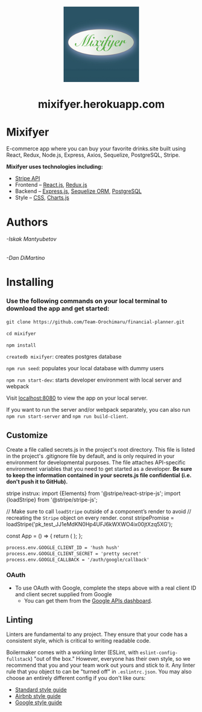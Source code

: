 <p align="center">
  <a href="https://mixifyer.herokuapp.com/">
    <img alt="im" src="public/images/mixifyer.jpg" width="200" />
  </a>
</p>
<h1 align="center">
mixifyer.herokuapp.com
</h1>

# Mixifyer

E-commerce app where you can buy your favorite drinks.site built using React, Redux, Node.js, Express, Axios, Sequelize, PostgreSQL, Stripe.

**Mixifyer uses technologies including:**

* [Stripe API](https://stripe.com/docs)
* Frontend – [React.js](https://reactjs.org/), [Redux.js](https://redux.js.org/)
* Backend – [Express.js](https://expressjs.com/), [Sequelize ORM](https://sequelize.org/), [PostgreSQL](https://www.postgresql.org/)
* Style – [CSS](https://www.w3.org/Style/CSS/Overview.en.html), [Charts.js](https://www.chartjs.org/docs/latest/)

# Authors

<h6>-Iskak Mantyubetov</h6>
<h6>-Dan DiMartino</h6>

# Installing

### Use the following commands on your local terminal to download the app and get started:

`git clone https://github.com/Team-Orochimaru/financial-planner.git`

`cd mixifyer`

`npm install`

`createdb mixifyer`: creates postgres database

`npm run seed`: populates your local database with dummy users

`npm run start-dev`: starts developer environment with local server and webpack

Visit [localhost:8080](http://localhost:8080) to view the app on your local server.

If you want to run the server and/or webpack separately, you can also run `npm run start-server` and `npm run build-client`.

## Customize

Create a file called secrets.js in the project's root directory. This file is listed in the project's .gitignore file by default, and is only required in your environment for developmental purposes. The file attaches API-specific environment variables that you need to get started as a developer. **Be sure to keep the information contained in your secrets.js file confidential (i.e. don't push it to GitHub).**

stripe instrux:
import {Elements} from '@stripe/react-stripe-js';
import {loadStripe} from '@stripe/stripe-js';

// Make sure to call `loadStripe` outside of a component’s render to avoid
// recreating the `Stripe` object on every render.
const stripePromise = loadStripe('pk_test_JJ1eMdKN0Hp4UFJ6kWXWO4ix00jtXzq5XG');

const App = () => {
return (
<Elements stripe={stripePromise}>
<MyCheckoutForm />
</Elements>
);
};

```
process.env.GOOGLE_CLIENT_ID = 'hush hush'
process.env.GOOGLE_CLIENT_SECRET = 'pretty secret'
process.env.GOOGLE_CALLBACK = '/auth/google/callback'
```

### OAuth

* To use OAuth with Google, complete the steps above with a real client
  ID and client secret supplied from Google
  * You can get them from the [Google APIs dashboard][google-apis].

[google-apis]: https://console.developers.google.com/apis/credentials

## Linting

Linters are fundamental to any project. They ensure that your code
has a consistent style, which is critical to writing readable code.

Boilermaker comes with a working linter (ESLint, with
`eslint-config-fullstack`) "out of the box." However, everyone has
their own style, so we recommend that you and your team work out yours
and stick to it. Any linter rule that you object to can be "turned
off" in `.eslintrc.json`. You may also choose an entirely different
config if you don't like ours:

* [Standard style guide](https://standardjs.com/)
* [Airbnb style guide](https://github.com/airbnb/javascript)
* [Google style guide](https://google.github.io/styleguide/jsguide.html)
